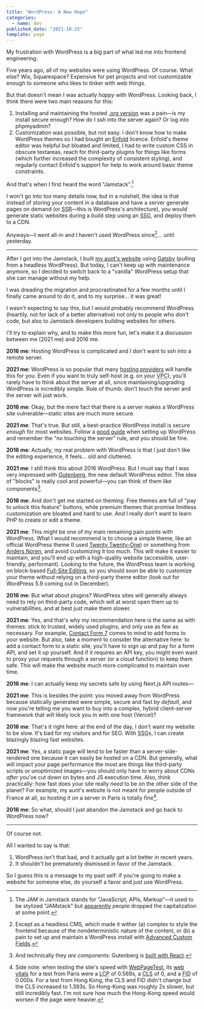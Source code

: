```yaml
---
title: "WordPress: A New Hope"
categories:
  - name: dev
published_date: "2021-10-25"
template: page
---
```


My frustration with WordPress is a big part of what led me into frontend engineering.

Five years ago, all of my websites were using WordPress. Of course. What else? Wix, Squarespace? Expensive for pet projects and not customizable enough to someone who likes to tinker with web things.

But that doesn't mean I was actually _happy_ with WordPress. Looking back, I think there were two main reasons for this:

1. Installing and maintaining the hosted [.org version](https://wordpress.org/support/article/wordpress-vs-wordpress-com/) was a pain—is my install secure enough? How do I ssh into the server again? Or log into phpmyadmin?
2. Customization was possible, but not easy. I don't know how to make WordPress themes so I had bought an [Enfold](https://themeforest.net/item/enfold-responsive-multipurpose-theme/4519990) licence. Enfold's theme editor was helpful but bloated and limited, I had to write custom CSS in obscure textareas, reach for third-party plugins for things like forms (which further increased the complexity of consistent styling), and regularly contact Enfold's support for help to work around basic theme constraints.

And that's when I first heard the word "Jamstack".[^1]

I won't go into too many details now, but in a nutshell, the idea is that instead of storing your content in a database and have a server generate pages on demand (or <abbr title="Server-Side Rendering">SSR</abbr>—this is WordPress's architecture), you would generate static websites during a build step using an <abbr title="Static Site Generator">SSG</abbr>, and deploy them to a CDN.

Anyways—I went all-in and I haven't used WordPress since[^2]... until yesterday.

---

After I got into the Jamstack, I built [my aunt's website](https://montpellier.yoga/) using [Gatsby](https://www.gatsbyjs.com/) (pulling from a headless WordPress). But today, I can't keep up with maintenance anymore, so I decided to switch back to a "vanilla" WordPress setup that she can manage without my help.

I was dreading the migration and procrastinated for a few months until I finally came around to do it, and to my surprise... it was great!

I wasn't expecting to say this, but I would probably recommend WordPress (heartily, not for lack of a better alternative) not only to people who don't code, but also to Jamstack developers building websites for others.

I'll try to explain why, and to make this more fun, let's make it a discussion between me (2021 me) and 2016 me.

**2016 me**: Hosting WordPress is complicated and I don't want to ssh into a remote server.

**2021 me**: WordPress is so popular that many [hosting providers](https://wordpress.org/hosting/) will handle this for you. Even if you want to truly self-host (e.g. on your <abbr title="Virtual Private Cloud">VPC</abbr>), you'll rarely have to think about the server at all, since maintaining/upgrading WordPress is incredibly simple. Rule of thumb: don't touch the server and the server will just work.

**2016 me**: Okay, but the mere fact that there is a server makes a WordPress site vulnerable—static sites are much more secure.

**2021 me**: That's true. But still, a best-practice WordPress install is secure _enough_ for most websites. Follow a [good guide](https://wordpress.org/support/article/hardening-wordpress/) when setting up WordPress and remember the "no touching the server" rule, and you should be fine.

**2016 me**: Actually, my real problem with WordPress is that I just don't like the editing experience, it feels... old and cluttered.

**2021 me**: I still think this about 2016 WordPress. But I must say that I was very impressed with [Gutenberg](https://wordpress.org/gutenberg/), the new default WordPress editor. The idea of "blocks" is really cool and powerful—you can think of them like components[^4].

**2016 me**: And don't get me started on theming. Free themes are full of "pay to unlock this feature" buttons, while premium themes that promise limitless customization are bloated and hard to use. And I really don't want to learn PHP to create or edit a theme.

**2021 me**: This might be one of my main remaining pain points with WordPress. What I would recommend is to choose a simple theme, like an official WordPress theme (I used [Twenty Twenty-One](https://wordpress.com/theme/twentytwentyone)) or something from [Anders Noren](https://andersnoren.se/teman/), and avoid customizing it too much. This will make it easier to maintain, and you'll end up with a high-quality website (accessible, user-friendly, performant). Looking to the future, the WordPress team is working on block-based [Full-Site Editing](https://make.wordpress.org/design/handbook/focuses/full-site-editing/), so you should soon be able to customize your theme without relying on a third-party theme editor (look out for WordPress 5.9 coming out in December).

**2016 me**: But what about plugins? WordPress sites will generally always need to rely on third-party code, which will at worst open them up to vulnerabilities, and at best just make them slower.

**2021 me**: Yes, and that's why my recommendation here is the same as with themes: stick to trusted, widely used plugins, and only use as few as necessary. For example, [Contact Form 7](https://wordpress.org/plugins/contact-form-7/) comes to mind to add forms to your website. But also, take a moment to consider the alternative here: to add a contact form to a static site, you'll have to sign up and pay for a form API, and set it up yourself. And if it requires an API key, you might even want to proxy your requests through a server (or a cloud function) to keep them safe. This will make the website much more complicated to maintain over time.

**2016 me**: I can actually keep my secrets safe by using Next.js API routes—

**2021 me**: This is besides the point: you moved away from WordPress because statically generated were simple, secure and fast _by default_, and now you're telling me you want to buy into a complex, hybrid client-server framework that will likely lock you in with one host (Vercel)?

**2016 me**: That's it right here: at the end of the day, I don't want my website to be slow. It's bad for my visitors and for SEO. With <abbr title="Static Site Generator">SSG</abbr>s, I can create blazingly blazing fast websites.

**2021 me**: Yes, a static page will tend to be faster than a server-side-rendered one because it can easily be hosted on a CDN. But generally, what will impact your page performance the most are things like third-party scripts or unoptimized images—you should only have to worry about CDNs _after_ you've cut down on bytes and JS execution time. Also, think practically: how fast does your site really _need_ to be on the other side of the planet? For example, my aunt's website is not meant for people outside of France at all, so hosting it on a server in Paris is totally fine[^3].

**2016 me**: So what, should I just abandon the Jamstack and go back to WordPress now?

---

Of course not.

All I wanted to say is that:

1. WordPress isn't that bad, and it actually got a lot better in recent years.
2. It shouldn't be prematurely dismissed in favor of the Jamstack.

So I guess this is a message to my past self: if you're going to make a website for someone else, do yourself a favor and just use WordPress.

[^1]: The JAM in Jamstack stands for "JavaScript, APIs, Markup"—it used to be stylized "JAMstack" but [apparently](https://en.wikipedia.org/wiki/Jamstack) people dropped the capitalization at some point.
[^2]: Except as a headless CMS, which made it wither (a) complex to style the frontend because of the nondeterministic nature of the content, or (b) a pain to set up and maintain a WordPress install with [Advanced Custom Fields](https://www.advancedcustomfields.com/).
[^3]: Side note: when testing the site's speed with [WebPageTest](https://www.webpagetest.org/), its [web vitals](https://web.dev/vitals/) for a test from Paris were a <abbr title="Largest Contentful Paint">LCP</abbr> of 0.569s, a <abbr title="Cumulative Layout Shift">CLS</abbr> of 0, and a <abbr title="First Input Delay">FID</abbr> of 0.000s. For a test from Hong Kong, the CLS and FID didn't change but the CLS increased to 1.393s. So Hong-Kong was roughly 2x slower, but still incredibly fast. I'm not sure how much the Hong-Kong speed would worsen if the page were heavier.
[^4]: And technically they _are_ components: Gutenberg is [built with React](https://github.com/WordPress/gutenberg).
